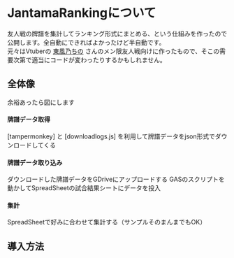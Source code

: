 # JantamaRankingについて
友人戦の牌譜を集計してランキング形式にまとめる、という仕組みを作ったので公開します。全自動にできればよかったけど半自動です。  
元々はVtuberの [東風乃ちの](https://www.youtube.com/@c_chino_v) さんのメン限友人戦向けに作ったもので、そこの需要次第で適当にコードが変わったりするかもしれません。

## 全体像
余裕あったら図にします
#### 牌譜データ取得
[tampermonkey] と [downloadlogs.js]
を利用して牌譜データをjson形式でダウンロードしてくる
#### 牌譜データ取り込み
ダウンロードした牌譜データをGDriveにアップロードする
GASのスクリプトを動かしてSpreadSheetの試合結果シートにデータを投入
#### 集計
SpreadSheetで好みに合わせて集計する（サンプルそのまんまでもOK）

## 導入方法



